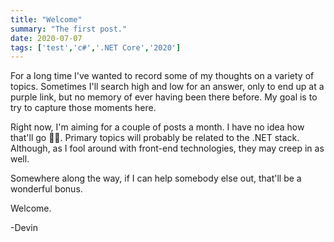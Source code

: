 ```yaml
---
title: "Welcome"
summary: "The first post."
date: 2020-07-07
tags: ['test','c#','.NET Core','2020']
---
```


For a long time I've wanted to record some of my thoughts on a variety of topics. Sometimes I'll search high and low for an answer, only to end up at a purple link, but no memory of ever having been there before. My goal is to try to capture those moments here.

Right now, I'm aiming for a couple of posts a month. I have no idea how that'll go 🤷‍♂️. Primary topics will probably be related to the .NET stack. Although, as I fool around with front-end technologies, they may creep in as well.

Somewhere along the way, if I can help somebody else out, that'll be a wonderful bonus.

Welcome.

-Devin